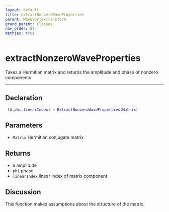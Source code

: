```yaml
---
layout: default
title: extractNonzeroWaveProperties
parent: WaveVortexTransform
grand_parent: Classes
nav_order: 89
mathjax: true
---
```


#  extractNonzeroWaveProperties

Takes a Hermitian matrix and returns the amplitude and phase of nonzero components


---

## Declaration
```matlab
 [A,phi,linearIndex] = ExtractNonzeroWaveProperties(Matrix)
```
## Parameters
+ `Matrix`  Hermitian conjugate matrix

## Returns
+ `A`  amplitude
+ `phi`  phase
+ `linearIndex`  linear index of matrix component

## Discussion

  This function makes assumptions about the structure of the matrix.
            
